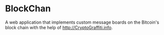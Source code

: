 # BlockChan
A web application that implements custom message boards on the Bitcoin's block chain with the help of http://CryptoGraffiti.info.
